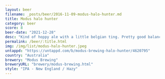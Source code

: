 ```yaml
---
layout: beer
filename: _posts/beer/2016-11-09-modus-halo-hunter.md
title: Modus halo hunter
category: beer
score: 8
beer-date: "2021-12-28"
desc: "Kind of hoppy ale with a little belgian ting. Pretty good balance between the two. The yeast comes through much more towards the end"
permalink: /beer/:title.html
img: /img/list/modus-halo-hunter.jpeg
untappd: "https://untappd.com/b/modus-brewing-halo-hunter/4620795"
country: "Australia"
brewery: "Modus Brewing"
breweryURL: "brewery/modus-brewing.html"
style: "IPA - New England / Hazy"
---
```

